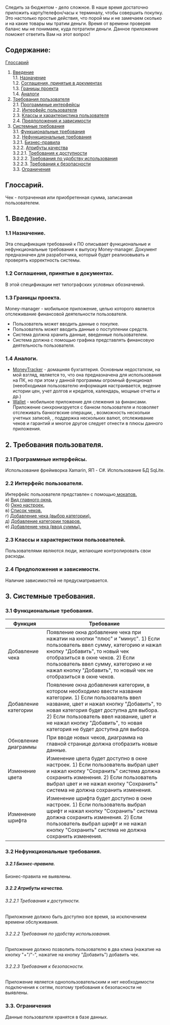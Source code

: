 Следить за бюджетом - дело сложное. В наше время достаточно приложить карту/телефон/часы к терминалу, чтобы совершить покупку. Это настолько простые действия, что порой мы и не замечаем сколько и на какие товары мы тратим деньги. Время от времени проверяя баланс мы не понимаем, куда потратили деньги. Данное приложение поможет ответить Вам на этот вопрос! 

## Содержание: 

[Глоссарий](#Глоссарий) <br>
1. [Введение](#1) <br>
1.1. [Назначение](#1.1) <br>
1.2. [Соглашения, принятые в документах](#1.2) <br>
1.3. [Границы проекта](#1.3) <br>
1.4. [Аналоги](#1.4) <br>
2. [Требования пользователя](#2) <br>
2.1. [Программные интерфейсы](#2.1) <br>
2.2. [Интерфейс пользователя](#2.2) <br>
2.3. [Классы и характеристика пользователя](#2.3) <br>
2.4. [Предположения и зависимости](#2.4) <br>
3. [Системные требования](#3) <br>
3.1. [Функциональные требования](#3.1) <br>
3.2. [Нефункциональные требования](#3.2) <br>
3.2.1. [Бизнес-правила](#3.2.1) <br> 
3.2.2. [Атрибуты качества](#3.2.2) <br> 
3.2.2.1. [Требования к доступности](#3.2.2.1) <br> 
3.2.2.2. [Требования по удобству использования](#3.2.2.2) <br> 
3.2.2.3. [Требования к безопасности](#3.2.2.3) <br> 
3.3. [Ограничения](#3.3) <br>

## Глоссарий. <a name="Глоссарий"> </a> 
Чек - потраченная или приобретенная сумма, записанная пользователем.<br> 

## 1. Введение.<a name="1"></a>
### 1.1 Назначение.<a name="1.1"></a> 
Эта спецификация требований к ПО описывает функциональные и нефункциональные требования к выпуску Money-manager. Документ предназначен для разработчика, который будет реализовывать и проверять корректность системы.
### 1.2 Соглашения, принятые в документах.<a name="1.2"></a> 
В этой спецификации нет типографских условных обозначений.
### 1.3 Границы проекта.<a name="1.3"></a>
<p>Money-manager - мобильное приложение, целью которого является отслеживание финансовой деятельности пользователя.</p> 
<ul> 
<li>Пользователь может вводить данные о покупке.</li> 
<li>Пользователь может вводить данные о поступлении средств.</li> 
<li>Система должна хранить данные, введенные пользователем.</li> 
<li>Система должна с помощью графика представлять финансовую деятельность пользователя.</li> 
</ul> 

### 1.4 Аналоги.<a name="1.4"></a>
<ul> 
 <li><a href=http://www.dominsoft.ru/flash.php> MoneyTracker</a> - домашняя бухгалтерия. Основным недостатком, на мой взгляд, является то, что она предназначена для использования на ПК, но при этом у данной программы огромный функционал (нееобходимая пользователю информация настраивается, ведение истории цен, учет долгов и кредитов, календарь, мощные отчеты и др.)</li> 
<li><a href=https://vk.com/away.php?utf=1&to=https%3A%2F%2Fplay.google.com%2Fstore%2Fapps%2Fdetails%3Fid%3Dcom.droid4you.application.wallet> Wallet</a> - мобильное приложение для слежения за финансами. Приложение синхронизруется с банком пользователя и позволяет отслеживать банкогвские операции, , возможность нескольки учетных записей, , поддержка нескольких валют, отслеживание чеков и гарантий и многое другое следует отнести в плюсы данного приложения.</li> 
</ul> 


## 2. Требования пользователя.<a name="2"></a> 
### 2.1 Программные интерфейсы.<a name="2.1"></a> 
Использование фреймворка Xamarin, ЯП - C#. Использование БД SqLite. 
### 2.2 Интерфейс пользователя.<a name="2.2"></a> 
Интерфейс пользователя представлен с помощью<a href="https://github.com/DanaKlimova/Money-Manager/tree/master/Mockups"> мокапов.</a><br> 
а) <a href="https://github.com/DanaKlimova/Money-Manager/blob/master/Mockups/MainWindow.jpg">Вид главного окна.</a><br> 
б) <a href="https://github.com/DanaKlimova/Money-Manager/blob/master/Mockups/Settings.jpg">Окно настроек.</a><br> 
в) <a href="https://github.com/DanaKlimova/Money-Manager/blob/master/Mockups/CashVoucherList.jpg">Список чеков.</a><br> 
г) <a href="https://github.com/DanaKlimova/Money-Manager/blob/master/Mockups/AddCashVoucher(category).jpg">Добавление чека (выбор категории).</a><br> 
д) <a href="https://github.com/DanaKlimova/Money-Manager/blob/master/Mockups/AddItemCategory.jpg">Добавление категории товаров.</a><br> 
е) <a href="https://github.com/DanaKlimova/Money-Manager/blob/master/Mockups/AddCashVoucher(amount).jpg">Добавление чека (ввод суммы).</a><br> 
### 2.3 Классы и характеристики пользователей.<a name="2.3"></a> 
Пользователями являются люди, желающие контролировать свои расходы. 
### 2.4 Предположения и зависимости.<a name="2.4"></a>
Наличие зависимостей не предусматривается. 

## 3. Системные требования.<a name="3"></a>
### 3.1 Функциональные требования.<a name="3.1"></a>

|Функция| Требование | 
|--|--| 
|Добавление чека | Появление окна добавление чека при нажатии на кнопки "плюс" и "минус". 1) Если пользователь ввел сумму, категорию и нажал кнопку "Добавить", то новый чек отобразиться в окне чеков. 2) Если пользователь ввел сумму, категорию и не нажал кнопку "Добавить", то новый чек не отобразиться в окне чеков.| 
|Добавление категории | Появление окна добавления категории, в котором необходимо ввести название категории. 1) Если пользователь ввел название, цвет и нажал кнопку "Добавить", то новая категория будет доступна для выбора. 2) Если пользователь ввел название, цвет и не нажал кнопку "Добавить", то новая категория не будет доступна для выбора.| 
|Обновление диаграммы | При вводе новых чеков, диаграмма на главной странице должна отобразить новые данные. | 
|Изменение цвета | Изменение цвета будет доступно в окне настроек. 1) Если пользователь выбрал цвет и нажал кнопку "Сохранить" система должна сохранить изменения. 2) Если пользователь выбрал цвет и не нажал кнопку "Сохранить" система не должна сохранить изменения.| 
|Изменение шрифта | Изменение шрифта будет доступно в окне настроек. 1) Если пользователь выбрал шрифт и нажал кнопку "Сохранить" система должна сохранить изменения. 2) Если пользователь выбрал шрифт и не нажал кнопку "Сохранить" система не должна сохранить изменения.| 

### 3.2 Нефункциональные требования.<a name="3.2"></a>
##### 3.2.1 Бизнес-правила.<a name="3.2.1"></a>
Бизнес-правила не выявлены. 
##### 3.2.2 Атрибуты качества.<a name="3.2.2"></a>
###### 3.2.2.1 Требования к доступности.<a name="3.2.2.1"></a>
Приложение должно быть доступно все время, за исключением времени обслуживания. 
###### 3.2.2.2 Требования по удобству использования.<a name="3.2.2.2"></a>
Приложение должно позволить пользователю в два клика (нажатие на кнопку "+"/"-", нажатие на кнопку "Добавить") добавить чек. 
###### 3.2.2.3 Требования к безопасности.<a name="3.2.2.3"></a>
Приложение является однопользовательским и нет необходимости подключения к сетям, поэтому требования к безопасности не выявлены.
### 3.3. Ограничения <a name="3.3"></a> <br>
Данные пользователя хранятся в базе данных.
